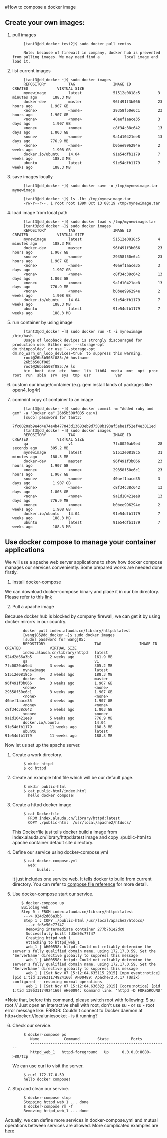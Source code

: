 #How to compose a docker image

## Create your own images:

1. pull images

			[tant3@dd_docker test2]$ sudo docker pull centos

			Note: because of firewall in company, docker hub is prevented from pulling images. We may need find a 			local image and load it.

2. list current images

			[tant3@dd_docker ~]$ sudo docker images
			REPOSITORY          TAG                 IMAGE ID            CREATED             VIRTUAL SIZE
			mynewimage          latest              51512e0818c5        3 minutes ago       188.3 MB
			docker-dev          master              96f491f3b066        23 hours ago        1.907 GB
			<none>              <none>              29358f50e6c1        23 hours ago        1.907 GB
			<none>              <none>              40aef1aace35        3 days ago          1.907 GB
			<none>              <none>              c8f34c38c642        13 days ago         1.803 GB
			<none>              <none>              9a1d10421ee8        13 days ago         776.9 MB
			<none>              <none>              b0bee996294e        2 weeks ago         1.908 GB
			docker.io/ubuntu    14.04               91e54dfb1179        7 weeks ago         188.3 MB
			ubuntu              latest              91e54dfb1179        7 weeks ago         188.3 MB

3. save images locally

			[tant3@dd_docker ~]$ sudo docker save -o /tmp/mynewimage.tar mynewimage

			[tant3@dd_docker ~]$ ls -lht /tmp/mynewimage.tar
			-rw-r--r--. 1 root root 189M Oct 13 08:19 /tmp/mynewimage.tar

4. load image from local path

			[tant3@dd_docker ~]$ sudo docker load < /tmp/mynewimage.tar
			[tant3@dd_docker ~]$ sudo docker images
			REPOSITORY          TAG                 IMAGE ID            CREATED             VIRTUAL SIZE
			mynewimage          latest              51512e0818c5        4 minutes ago       188.3 MB
			docker-dev          master              96f491f3b066        23 hours ago        1.907 GB
			<none>              <none>              29358f50e6c1        23 hours ago        1.907 GB
			<none>              <none>              40aef1aace35        3 days ago          1.907 GB
			<none>              <none>              c8f34c38c642        13 days ago         1.803 GB
			<none>              <none>              9a1d10421ee8        13 days ago         776.9 MB
			<none>              <none>              b0bee996294e        2 weeks ago         1.908 GB
			docker.io/ubuntu    14.04               91e54dfb1179        7 weeks ago         188.3 MB
			ubuntu              latest              91e54dfb1179        7 weeks ago         188.3 MB

5. run container by using image

			[tant3@dd_docker ~]$ sudo docker run -t -i mynewimage /bin/bash
			Usage of loopback devices is strongly discouraged for production use. Either use `--storage-opt 			dm.thinpooldev` or use `--storage-opt dm.no_warn_on_loop_devices=true` to suppress this warning.
			root@26b5b508f085:/# hostname
			26b5b508f085
			root@26b5b508f085:/# ls
			bin  boot  dev  etc  home  lib  lib64  media  mnt  opt  proc  root  run  sbin  srv  sys  tmp  usr  			var 

6. custom our image/container (e.g. gem install kinds of packages like open4, log4r)

7. commint copy of container to an image

			[tant3@dd_docker ~]$ sudo docker commit -m "Added ruby and gem" -a "Docker qa" 26b5b508f085 qa:v1
			[sudo] password for tant3:
			7fc0020ab9e4d4e74e4b477043d13683eb9d7508b193af5ebe1f52ef4e3011ed
			[tant3@dd_docker ~]$ sudo docker images
			REPOSITORY          TAG                 IMAGE ID            CREATED             VIRTUAL SIZE
			qa                  v1                  7fc0020ab9e4        28 seconds ago      305.2 MB
			mynewimage          latest              51512e0818c5        31 minutes ago      188.3 MB
			docker-dev          master              96f491f3b066        23 hours ago        1.907 GB
			<none>              <none>              29358f50e6c1        23 hours ago        1.907 GB
			<none>              <none>              40aef1aace35        3 days ago          1.907 GB
			<none>              <none>              c8f34c38c642        13 days ago         1.803 GB
			<none>              <none>              9a1d10421ee8        13 days ago         776.9 MB
			<none>              <none>              b0bee996294e        2 weeks ago         1.908 GB
			docker.io/ubuntu    14.04               91e54dfb1179        7 weeks ago         188.3 MB
			ubuntu              latest              91e54dfb1179        7 weeks ago         188.3 MB


## Use docker compose to manage your container applications

We will use a apache web server applications to show how docker compose manages our services conveniently.
Some prepared works are needed done firstly.

1. Install docker-compose

We can download docker-compose binary and place it in our bin directory.
Please refer to this [link](https://docs.docker.com/compose/install)

2. Pull a apache image

Because docker hub is blocked by company firewall, we can get it by using docker mirorrs in our country.

            docker pull index.alauda.cn/library/httpd:latest
            [wangj85@dd_docker ~]$ sudo docker images
            [sudo] password for wangj85:
            REPOSITORY                      TAG                 IMAGE ID            CREATED             VIRTUAL SIZE
            index.alauda.cn/library/httpd   latest              924d2d66a3b5        2 weeks ago         161.9 MB
            qa                              v1                  7fc0020ab9e4        3 weeks ago         305.2 MB
            mynewimage                      latest              51512e0818c5        3 weeks ago         188.3 MB
            docker-dev                      master              96f491f3b066        3 weeks ago         1.907 GB
            <none>                          <none>              29358f50e6c1        3 weeks ago         1.907 GB
            <none>                          <none>              40aef1aace35        4 weeks ago         1.907 GB
            <none>                          <none>              c8f34c38c642        5 weeks ago         1.803 GB
            <none>                          <none>              9a1d10421ee8        5 weeks ago         776.9 MB
            docker.io/ubuntu                14.04               91e54dfb1179        11 weeks ago        188.3 MB
            ubuntu                          latest              91e54dfb1179        11 weeks ago        188.3 MB

        
Now let us set up the apache server.

1. Create a work directory.

            $ mkdir httpd
            $ cd httpd

2. Create an example html file which will be our default page.

            $ mkdir public-html   
            $ cat public-html/index.html
              hello docker compose!

3. Create a httpd docker image

            $ cat Dockerfile
              FROM index.alauda.cn/library/httpd:latest
              COPY ./public-html  /usr/local/apache2/htdocs/

   This Dockerfile just tells docker build a image from index.alauda.cn/library/httpd:latest image and copy ./public-html to apache container default site directory. 


4. Define our service using docker-compose.yml

            $ cat docker-compose.yml
              web:
                  build: .

   It just includes one service web. It tells docker to build from current directory. You can refer to [compose file reference](http://docs.docker.com/compose/compose-file/) for more detail.

5. Use docker-compose start our service.

           $ docker-compose up
           Building web
           Step 0 : FROM index.alauda.cn/library/httpd:latest
            ---> 924d2d66a3b5
            Step 1 : COPY ./public-html /usr/local/apache2/htdocs/
             ---> fd3e50c77f47
             Removing intermediate container 277b7b1e2dc0
             Successfully built fd3e50c77f47
             Creating httpd_web_1
             Attaching to httpd_web_1
             web_1 | AH00558: httpd: Could not reliably determine the server's fully qualified domain name, using 172.17.0.59. Set the 'ServerName' directive globally to suppress this message
             web_1 | AH00558: httpd: Could not reliably determine the server's fully qualified domain name, using 172.17.0.59. Set the 'ServerName' directive globally to suppress this message
             web_1 | [Sat Nov 07 15:12:04.635115 2015] [mpm_event:notice] [pid 1:tid 139631174924160] AH00489: Apache/2.4.17 (Unix) configured -- resuming normal operations
             web_1 | [Sat Nov 07 15:12:04.636322 2015] [core:notice] [pid 1:tid 139631174924160] AH00094: Command line: 'httpd -D FOREGROUND'

*Note that, before this command, please switch root with following:
            $ su root       // Just open an interactive shell with root, don't use su - or su - root
 error message like:
            ERROR: Couldn't connect to Docker daemon at http+docker://localunixsocket - is it running?

6. Check our service.

            $ docker-compose ps
               Name           Command        State          Ports
               -------------------------------------------------------------
               httpd_web_1   httpd-foreground   Up      0.0.0.0:8080->80/tcp

    We can use curl to visit the server.

            $ curl 172.17.0.59
            hello docker compose!

7. Stop and clean our service.
            
            $ docker-compose stop
            Stopping httpd_web_1 ... done
            $ docker-compose rm -f
            Removing httpd_web_1 ... done


Actually, we can define more services in docker-compose.yml and mutual operations between services are allowed. More complicated examples are [here](https://docs.docker.com/compose/gettingstarted/)
